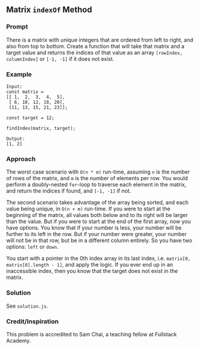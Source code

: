 ## Matrix `indexOf` Method

### Prompt
There is a matrix with unique integers that are ordered from left to right, and also from top to bottom. Create a function that will take that matrix and a target value and returns the indices of that value as an array `[rowIndex, columnIndex]` or `[-1, -1]` if it does not exist.

### Example
```
Input:
const matrix =
[[ 1,  2,  3,  4,  5],
 [ 6, 10, 12, 18, 20],
 [11, 13, 15, 21, 23]];

const target = 12;

findIndex(matrix, target);

Output:
[1, 2]
```

### Approach
The worst case scenario with `O(n * m)` run-time, assuming `n` is the number of rows of the matrix, and `m` is the number of elements per row. You would perform a doubly-nested `for`-loop to traverse each element in the matrix, and return the indices if found, and `[-1, -1]` if not.

The second scenario takes advantage of the array being sorted, and each value being unique, in `O(n + m)` run-time. If you were to start at the beginning of the matrix, all values both below and to its right will be larger than the value. But if you were to start at the end of the first array, now you have options. You know that if your number is less, your number will be further to its left in the row. But if your number were greater, your number will not be in that row, but be in a different column entirely. So you have two options: `left` or `down`.

You start with a pointer in the 0th index array in its last index, i.e. `matrix[0, matrix[0].length - 1]`, and apply the logic. If you ever end up in an inaccessible index, then you know that the target does not exist in the matrix.

### Solution
See `solution.js`.

### Credit/Inspiration
This problem is accredited to Sam Chai, a teaching fellow at Fullstack Academy.
